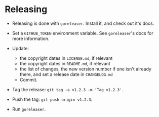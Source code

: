 # Releasing

* Releasing is done with `goreleaser`. Install it, and check out it's docs.
* Set a `GITHUB_TOKEN` environment variable. See `goreleaser`'s docs for more
  information.
* Update:

  * the copyright dates in `LICENSE.md`, if relevant
  * the copyright dates in `README.md`, if relevant
  * the list of changes, the new version number if one isn't already there, and
    set a release date in `CHANGELOG.md`
  * Commit.

* Tag the release: `git tag -a v1.2.3 -m 'Tag v1.2.3'`.
* Push the tag: `git push origin v1.2.3`.
* Run `goreleaser`.

